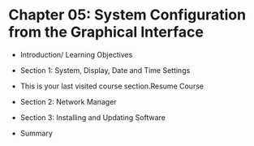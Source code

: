 Chapter 05: System Configuration from the Graphical Interface
=============================================================

+ Introduction/ Learning Objectives



+ Section 1: System, Display, Date and Time Settings



+ This is your last visited course section.Resume Course 



+ Section 2: Network Manager



+ Section 3: Installing and Updating Software



+ Summary